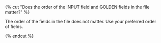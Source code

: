{% cut "Does the order of the INPUT field and GOLDEN fields in the file matter?" %}

The order of the fields in the file does not matter. Use your preferred order of fields.

{% endcut %}